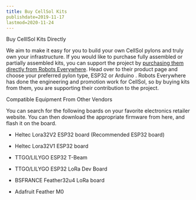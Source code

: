```yaml
---
title: Buy CellSol Kits
publishdate=2019-11-17
lastmod=2020-11-24
---
```


Buy CelllSol Kits Directly

We aim to make it easy for you to build your own CellSol pylons and truly own your infrastructure. If you would like to purchase fully assembled or partially assembled kits, you can support the project by [purchasing them directly from Robots Everywhere](https://robots-everywhere.com/products?category=cellsol). Head over to their product page and choose your preferred pylon type, ESP32 or Arduino . Robots Everywhere has done the engineering and promotion work for CellSol, so by buying kits from them, you are supporting their contribution to the project.

Compatible Equipment From Other Vendors

You can search for the following boards on your favorite electronics retailer website. You can then download the appropriate firmware from here, and flash it on the board.

* Heltec Lora32V2 ESP32 board (Recommended ESP32 board)
* Heltec Lora32V1 ESP32 board
* TTGO/LILYGO ESP32 T-Beam
* TTGO/LILYGO ESP32 LoRa Dev Board

* BSFRANCE Feather32u4 LoRa board
* Adafruit Feather M0

